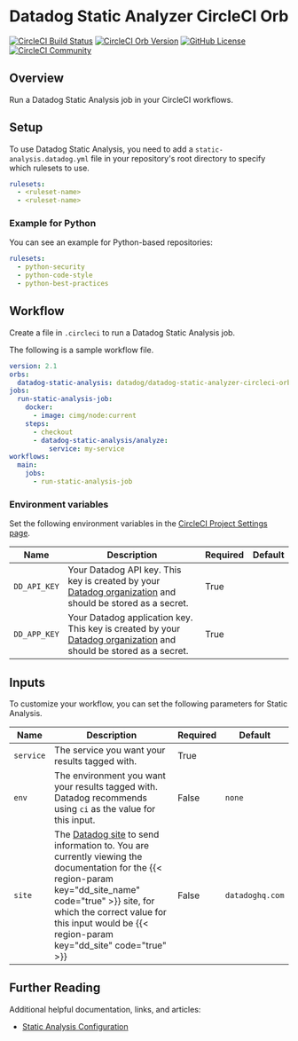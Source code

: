 # Datadog Static Analyzer CircleCI Orb

[![CircleCI Build Status](https://circleci.com/gh/DataDog/datadog-static-analyzer-circleci-orb.svg?style=shield "CircleCI Build Status")](https://circleci.com/gh/DataDog/datadog-static-analyzer-circleci-orb) [![CircleCI Orb Version](https://badges.circleci.com/orbs/DataDog/datadog-static-analyzer-circleci-orb.svg)](https://circleci.com/developer/orbs/orb/DataDog/datadog-static-analyzer-circleci-orb) [![GitHub License](https://img.shields.io/badge/license-MIT-lightgrey.svg)](https://raw.githubusercontent.com/DataDog/datadog-static-analyzer-circleci-orb/main/LICENSE) [![CircleCI Community](https://img.shields.io/badge/community-CircleCI%20Discuss-343434.svg)](https://discuss.circleci.com/c/ecosystem/orbs)

## Overview

Run a Datadog Static Analysis job in your CircleCI workflows.

## Setup

To use Datadog Static Analysis, you need to add a `static-analysis.datadog.yml` file in your repository's root directory to specify which rulesets to use.

```yaml
rulesets:
  - <ruleset-name>
  - <ruleset-name>
```

### Example for Python

You can see an example for Python-based repositories:

```yaml
rulesets:
  - python-security
  - python-code-style
  - python-best-practices
```

## Workflow

Create a file in `.circleci` to run a Datadog Static Analysis job.

The following is a sample workflow file.

```yaml
version: 2.1
orbs:
  datadog-static-analysis: datadog/datadog-static-analyzer-circleci-orb@1.0.0
jobs:
  run-static-analysis-job:
    docker:
      - image: cimg/node:current
    steps:
      - checkout
      - datadog-static-analysis/analyze:
          service: my-service
workflows:
  main:
    jobs:
      - run-static-analysis-job
```

### Environment variables

Set the following environment variables in the [CircleCI Project Settings page][1].

| Name         | Description                                                                                                                | Required | Default         |
|--------------|----------------------------------------------------------------------------------------------------------------------------|----------|-----------------|
| `DD_API_KEY` | Your Datadog API key. This key is created by your [Datadog organization][2] and should be stored as a secret.              | True     |                 |
| `DD_APP_KEY` | Your Datadog application key. This key is created by your [Datadog organization][3] and should be stored as a secret.      | True     |                 |

## Inputs

To customize your workflow, you can set the following parameters for Static Analysis.

| Name         | Description                                                                                                                | Required | Default         |
|--------------|----------------------------------------------------------------------------------------------------------------------------|----------|-----------------|
| `service` | The service you want your results tagged with.                                                                                | True     |                 |
| `env`     | The environment you want your results tagged with. Datadog recommends using `ci` as the value for this input.                 | False    | `none`          |
| `site`    | The [Datadog site][4] to send information to. You are currently viewing the documentation for the {{< region-param key="dd_site_name" code="true" >}} site, for which the correct value for this input would be {{< region-param key="dd_site" code="true" >}}                                                                               | False    | `datadoghq.com` |

## Further Reading

Additional helpful documentation, links, and articles:

- [Static Analysis Configuration][5]

[1]: https://circleci.com/docs/set-environment-variable/#set-an-environment-variable-in-a-project
[2]: https://docs.datadoghq.com/account_management/api-app-keys/#api-keys
[3]: https://docs.datadoghq.com/account_management/api-app-keys/#application-keys
[4]: https://docs.datadoghq.com/getting_started/site/
[5]: https://docs.datadoghq.com/continuous_integration/static_analysis/configuration/
